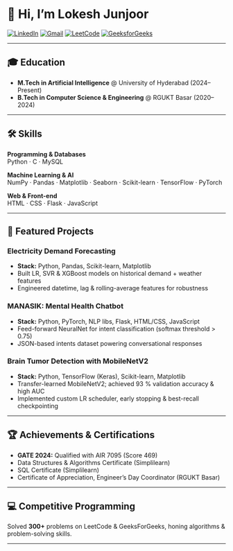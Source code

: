# 👋 Hi, I’m Lokesh Junjoor

[![LinkedIn](https://img.shields.io/badge/LinkedIn-0A66C2?style=flat-square&logo=linkedin&logoColor=white)](https://www.linkedin.com/in/lokesh-junjoor-a00b0823b/)
[![Gmail](https://img.shields.io/badge/Email-D14836?style=flat-square&logo=gmail&logoColor=white)](mailto:junjoorlokesh@gmail.com)
[![LeetCode](https://img.shields.io/badge/LeetCode-FFA116?style=flat-square&logo=leetcode&logoColor=white)](https://leetcode.com/u/kanna_lokesh/)
[![GeeksforGeeks](https://img.shields.io/badge/GeeksforGeeks-00611C?style=flat-square&logo=geeksforgeeks&logoColor=white)](https://www.geeksforgeeks.org/user/junjoorlokesh/)

---

## 🎓 Education

- **M.Tech in Artificial Intelligence** @ University of Hyderabad (2024–Present)  
- **B.Tech in Computer Science & Engineering** @ RGUKT Basar (2020–2024)  

---

## 🛠️ Skills

**Programming & Databases**  
Python · C · MySQL  

**Machine Learning & AI**  
NumPy · Pandas · Matplotlib · Seaborn · Scikit-learn · TensorFlow · PyTorch  

**Web & Front-end**  
HTML · CSS · Flask · JavaScript  

---

## 🔭 Featured Projects

### Electricity Demand Forecasting  
- **Stack:** Python, Pandas, Scikit-learn, Matplotlib  
- Built LR, SVR & XGBoost models on historical demand + weather features  
- Engineered datetime, lag & rolling-average features for robustness  

### MANASIK: Mental Health Chatbot  
- **Stack:** Python, PyTorch, NLP libs, Flask, HTML/CSS, JavaScript  
- Feed-forward NeuralNet for intent classification (softmax threshold > 0.75)  
- JSON-based intents dataset powering conversational responses  

### Brain Tumor Detection with MobileNetV2  
- **Stack:** Python, TensorFlow (Keras), Scikit-learn, Matplotlib  
- Transfer-learned MobileNetV2; achieved 93 % validation accuracy & high AUC  
- Implemented custom LR scheduler, early stopping & best-recall checkpointing  

---

## 🏆 Achievements & Certifications

- **GATE 2024:** Qualified with AIR 7095 (Score 469)  
- Data Structures & Algorithms Certificate (Simplilearn)  
- SQL Certificate (Simplilearn)  
- Certificate of Appreciation, Engineer’s Day Coordinator (RGUKT Basar)  

---

## 💻 Competitive Programming

Solved **300+** problems on LeetCode & GeeksForGeeks, honing algorithms & problem-solving skills.

---

